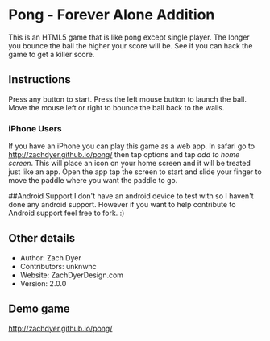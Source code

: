 # Pong - Forever Alone Addition
This is an HTML5 game that is like pong except single player. The longer you bounce the ball the higher your score will be. See if you can hack the game to get a killer score. 

## Instructions
Press any button to start. Press the left mouse button to launch the ball. Move the mouse left or right to bounce the ball back to the walls.

### iPhone Users
If you have an iPhone you can play this game as a web app. In safari go to http://zachdyer.github.io/pong/ then tap options and tap *add to home screen*. This will place an icon on your home screen and it will be treated just like an app. Open the app tap the screen to start and slide your finger to move the paddle where you want the paddle to go.

##Android Support
I don't have an android device to test with so I haven't done any android support. However if you want to help contribute to Android support feel free to fork. :)

## Other details
- Author: Zach Dyer
- Contributors: unknwnc
- Website: ZachDyerDesign.com
- Version: 2.0.0


## Demo game
http://zachdyer.github.io/pong/
